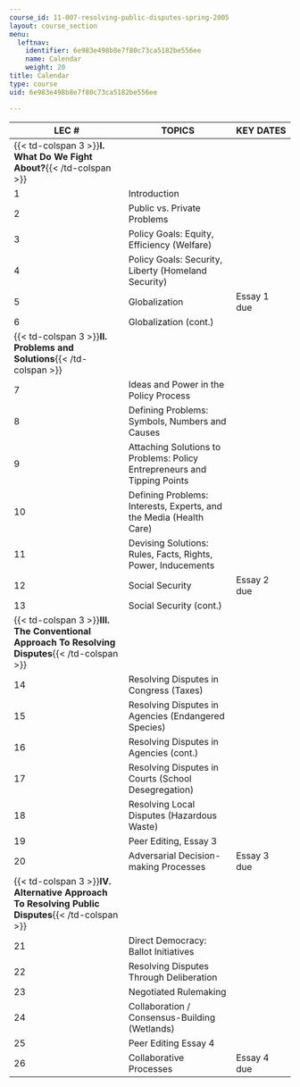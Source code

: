 ```yaml
---
course_id: 11-007-resolving-public-disputes-spring-2005
layout: course_section
menu:
  leftnav:
    identifier: 6e983e498b8e7f80c73ca5182be556ee
    name: Calendar
    weight: 20
title: Calendar
type: course
uid: 6e983e498b8e7f80c73ca5182be556ee

---
```


| LEC # | TOPICS | KEY DATES |
| --- | --- | --- |
| {{< td-colspan 3 >}}**I. What Do We Fight About?**{{< /td-colspan >}} |||
| 1 | Introduction |  |
| 2 | Public vs. Private Problems |  |
| 3 | Policy Goals: Equity, Efficiency (Welfare) |  |
| 4 | Policy Goals: Security, Liberty (Homeland Security) |  |
| 5 | Globalization | Essay 1 due |
| 6 | Globalization (cont.) |  |
| {{< td-colspan 3 >}}**II. Problems and Solutions**{{< /td-colspan >}} |||
| 7 | Ideas and Power in the Policy Process |  |
| 8 | Defining Problems: Symbols, Numbers and Causes |  |
| 9 | Attaching Solutions to Problems: Policy Entrepreneurs and Tipping Points |  |
| 10 | Defining Problems: Interests, Experts, and the Media (Health Care) |  |
| 11 | Devising Solutions: Rules, Facts, Rights, Power, Inducements |  |
| 12 | Social Security | Essay 2 due |
| 13 | Social Security (cont.) |  |
| {{< td-colspan 3 >}}**III. The Conventional Approach To Resolving Disputes**{{< /td-colspan >}} |||
| 14 | Resolving Disputes in Congress (Taxes) |  |
| 15 | Resolving Disputes in Agencies (Endangered Species) |  |
| 16 | Resolving Disputes in Agencies (cont.) |  |
| 17 | Resolving Disputes in Courts (School Desegregation) |  |
| 18 | Resolving Local Disputes (Hazardous Waste) |  |
| 19 | Peer Editing, Essay 3 |  |
| 20 | Adversarial Decision-making Processes | Essay 3 due |
| {{< td-colspan 3 >}}**IV. Alternative Approach To Resolving Public Disputes**{{< /td-colspan >}} |||
| 21 | Direct Democracy: Ballot Initiatives |  |
| 22 | Resolving Disputes Through Deliberation |  |
| 23 | Negotiated Rulemaking |  |
| 24 | Collaboration / Consensus-Building (Wetlands) |  |
| 25 | Peer Editing Essay 4 |  |
| 26 | Collaborative Processes | Essay 4 due